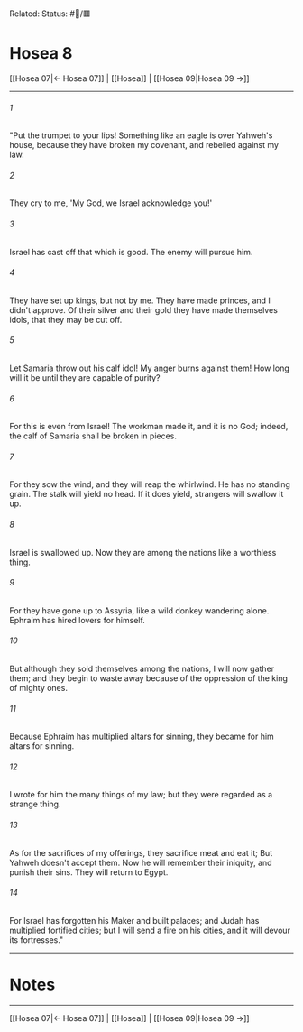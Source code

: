 Related:
Status: #📖/🟥
# Hosea 8

[[Hosea 07|← Hosea 07]] | [[Hosea]] | [[Hosea 09|Hosea 09 →]]
***



###### 1 
"Put the trumpet to your lips! Something like an eagle is over Yahweh's house, because they have broken my covenant, and rebelled against my law. 

###### 2 
They cry to me, 'My God, we Israel acknowledge you!' 

###### 3 
Israel has cast off that which is good. The enemy will pursue him. 

###### 4 
They have set up kings, but not by me. They have made princes, and I didn't approve. Of their silver and their gold they have made themselves idols, that they may be cut off. 

###### 5 
Let Samaria throw out his calf idol! My anger burns against them! How long will it be until they are capable of purity? 

###### 6 
For this is even from Israel! The workman made it, and it is no God; indeed, the calf of Samaria shall be broken in pieces. 

###### 7 
For they sow the wind, and they will reap the whirlwind. He has no standing grain. The stalk will yield no head. If it does yield, strangers will swallow it up. 

###### 8 
Israel is swallowed up. Now they are among the nations like a worthless thing. 

###### 9 
For they have gone up to Assyria, like a wild donkey wandering alone. Ephraim has hired lovers for himself. 

###### 10 
But although they sold themselves among the nations, I will now gather them; and they begin to waste away because of the oppression of the king of mighty ones. 

###### 11 
Because Ephraim has multiplied altars for sinning, they became for him altars for sinning. 

###### 12 
I wrote for him the many things of my law; but they were regarded as a strange thing. 

###### 13 
As for the sacrifices of my offerings, they sacrifice meat and eat it; But Yahweh doesn't accept them. Now he will remember their iniquity, and punish their sins. They will return to Egypt. 

###### 14 
For Israel has forgotten his Maker and built palaces; and Judah has multiplied fortified cities; but I will send a fire on his cities, and it will devour its fortresses."

---
# Notes


***
[[Hosea 07|← Hosea 07]] | [[Hosea]] | [[Hosea 09|Hosea 09 →]]
